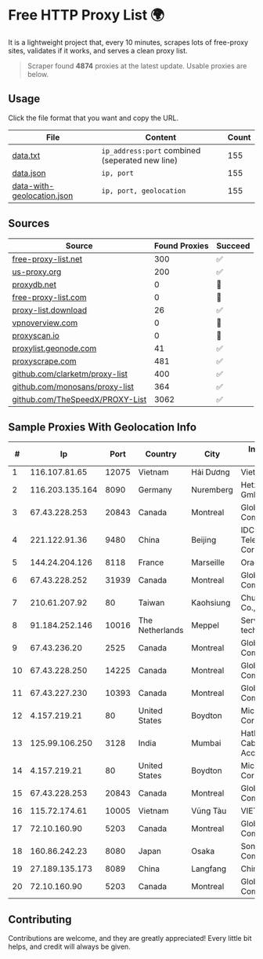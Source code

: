 
# Free HTTP Proxy List 🌍

It is a lightweight project that, every 10 minutes, scrapes lots of free-proxy sites, validates if it works, and serves a clean proxy list.


> Scraper found **4874** proxies at the latest update. Usable proxies are below.

## Usage

Click the file format that you want and copy the URL.


|File|Content|Count|
|----|-------|-----|
|[data.txt](https://raw.githubusercontent.com/themiralay/Proxy-List-World/master/data.txt)|`ip_address:port` combined (seperated new line)|155|
|[data.json](https://raw.githubusercontent.com/themiralay/Proxy-List-World/master/data.json)|`ip, port`|155|
|[data-with-geolocation.json](https://raw.githubusercontent.com/themiralay/Proxy-List-World/master/data-with-geolocation.json)|`ip, port, geolocation`|155|

## Sources

|Source|Found Proxies|Succeed|
|------|-------------|-------|
|[free-proxy-list.net](https://free-proxy-list.net)|300|✅|
|[us-proxy.org](https://www.us-proxy.org)|200|✅|
|[proxydb.net](http://proxydb.net)|0|🚫|
|[free-proxy-list.com](https://free-proxy-list.com/?page=&port=&type%5B%5D=http&type%5B%5D=https&up_time=0&search=Search)|0|🚫|
|[proxy-list.download](https://www.proxy-list.download/HTTP)|26|✅|
|[vpnoverview.com](https://vpnoverview.com/privacy/anonymous-browsing/free-proxy-servers)|0|🚫|
|[proxyscan.io](https://www.proxyscan.io)|0|🚫|
|[proxylist.geonode.com](https://proxylist.geonode.com/api/proxy-list?limit=300&page=1&sort_by=lastChecked&sort_type=desc&protocols=http,https)|41|✅|
|[proxyscrape.com](https://api.proxyscrape.com/v2/?request=displayproxies&protocol=http&timeout=10000&country=all&ssl=all&anonymity=all)|481|✅|
|[github.com/clarketm/proxy-list](https://raw.githubusercontent.com/clarketm/proxy-list/master/proxy-list-raw.txt)|400|✅|
|[github.com/monosans/proxy-list](https://raw.githubusercontent.com/monosans/proxy-list/main/proxies/http.txt)|364|✅|
|[github.com/TheSpeedX/PROXY-List](https://raw.githubusercontent.com/TheSpeedX/PROXY-List/master/http.txt)|3062|✅|


## Sample Proxies With Geolocation Info

|#|Ip|Port|Country|City|Internet Service Provider|
|-|--|----|-------|----|-------------------------|
|1|116.107.81.65|12075|Vietnam|Hải Dương|Viettel Corporation|
|2|116.203.135.164|8090|Germany|Nuremberg|Hetzner Online GmbH|
|3|67.43.228.253|20843|Canada|Montreal|GloboTech Communications|
|4|221.122.91.36|9480|China|Beijing|IDC, China Telecommunications Corporation|
|5|144.24.204.126|8118|France|Marseille|Oracle Corporation|
|6|67.43.228.252|31939|Canada|Montreal|GloboTech Communications|
|7|210.61.207.92|80|Taiwan|Kaohsiung|Chunghwa Telecom Co., Ltd.|
|8|91.184.252.146|10016|The Netherlands|Meppel|Serverio technologijos MB|
|9|67.43.236.20|2525|Canada|Montreal|GloboTech Communications|
|10|67.43.228.250|14225|Canada|Montreal|GloboTech Communications|
|11|67.43.227.230|10393|Canada|Montreal|GloboTech Communications|
|12|4.157.219.21|80|United States|Boydton|Microsoft Corporation|
|13|125.99.106.250|3128|India|Mumbai|Hathway IP over Cable Internet Access|
|14|4.157.219.21|80|United States|Boydton|Microsoft Corporation|
|15|67.43.228.253|20843|Canada|Montreal|GloboTech Communications|
|16|115.72.174.61|10005|Vietnam|Vũng Tàu|VIETELmetro|
|17|72.10.160.90|5203|Canada|Montreal|GloboTech Communications|
|18|160.86.242.23|8080|Japan|Osaka|Sony Network Communications Inc|
|19|27.189.135.173|8089|China|Langfang|Chinanet|
|20|72.10.160.90|5203|Canada|Montreal|GloboTech Communications|



## Contributing

Contributions are welcome, and they are greatly appreciated! Every
little bit helps, and credit will always be given.

